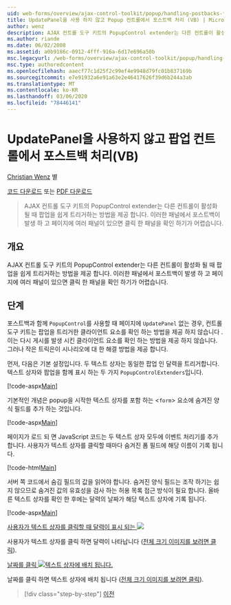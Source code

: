 ```yaml
---
uid: web-forms/overview/ajax-control-toolkit/popup/handling-postbacks-from-a-popup-control-without-an-updatepanel-vb
title: UpdatePanel을 사용 하지 않고 Popup 컨트롤에서 포스트백 처리 (VB) | Microsoft Docs
author: wenz
description: AJAX 컨트롤 도구 키트의 PopupControl extender는 다른 컨트롤이 활성화 될 때 팝업을 쉽게 트리거하는 방법을 제공 합니다. Su에서 포스트백이 발생 하는 경우 ...
ms.author: riande
ms.date: 06/02/2008
ms.assetid: a0b9186c-0912-4fff-916a-6d17e696a50b
msc.legacyurl: /web-forms/overview/ajax-control-toolkit/popup/handling-postbacks-from-a-popup-control-without-an-updatepanel-vb
msc.type: authoredcontent
ms.openlocfilehash: aaecf77c1d25f2c99ef4e9948d79fc01b837169b
ms.sourcegitcommit: e7e91932a6e91a63e2e46417626f39d6b244a3ab
ms.translationtype: MT
ms.contentlocale: ko-KR
ms.lasthandoff: 03/06/2020
ms.locfileid: "78446141"
---
```

# <a name="handling-postbacks-from-a-popup-control-without-an-updatepanel-vb"></a>UpdatePanel을 사용하지 않고 팝업 컨트롤에서 포스트백 처리(VB)

[Christian Wenz](https://github.com/wenz) 별

[코드 다운로드](https://download.microsoft.com/download/9/3/f/93f8daea-bebd-4821-833b-95205389c7d0/PopupControl3.vb.zip) 또는 [PDF 다운로드](https://download.microsoft.com/download/2/d/c/2dc10e34-6983-41d4-9c08-f78f5387d32b/popupcontrol3VB.pdf)

> AJAX 컨트롤 도구 키트의 PopupControl extender는 다른 컨트롤이 활성화 될 때 팝업을 쉽게 트리거하는 방법을 제공 합니다. 이러한 패널에서 포스트백이 발생 하 고 페이지에 여러 패널이 있으면 클릭 한 패널을 확인 하기가 어렵습니다.

## <a name="overview"></a>개요

AJAX 컨트롤 도구 키트의 PopupControl extender는 다른 컨트롤이 활성화 될 때 팝업을 쉽게 트리거하는 방법을 제공 합니다. 이러한 패널에서 포스트백이 발생 하 고 페이지에 여러 패널이 있으면 클릭 한 패널을 확인 하기가 어렵습니다.

## <a name="steps"></a>단계

포스트백과 함께 `PopupControl`를 사용할 때 페이지에 `UpdatePanel` 없는 경우, 컨트롤 도구 키트는 팝업을 트리거한 클라이언트 요소를 확인 하는 방법을 제공 하지 않습니다 .이는 다시 게시를 발생 시킨 클라이언트 요소를 확인 하는 방법을 제공 하지 않습니다. 그러나 작은 트릭은이 시나리오에 대 한 해결 방법을 제공 합니다.

먼저, 다음은 기본 설정입니다. 두 텍스트 상자는 동일한 팝업 인 달력을 트리거합니다. 텍스트 상자와 팝업을 함께 표시 하는 두 가지 `PopupControlExtenders`입니다.

[!code-aspx[Main](handling-postbacks-from-a-popup-control-without-an-updatepanel-vb/samples/sample1.aspx)]

기본적인 개념은 popup을 시작한 텍스트 상자를 포함 하는 &lt;`form`&gt; 요소에 숨겨진 양식 필드를 추가 하는 것입니다.

[!code-aspx[Main](handling-postbacks-from-a-popup-control-without-an-updatepanel-vb/samples/sample2.aspx)]

페이지가 로드 되 면 JavaScript 코드는 두 텍스트 상자 모두에 이벤트 처리기를 추가 합니다. 사용자가 텍스트 상자를 클릭할 때마다 숨겨진 폼 필드에 해당 이름이 기록 됩니다.

[!code-html[Main](handling-postbacks-from-a-popup-control-without-an-updatepanel-vb/samples/sample3.html)]

서버 쪽 코드에서 숨김 필드의 값을 읽어야 합니다. 숨겨진 양식 필드는 조작 하기는 쉽지 않으므로 숨겨진 값의 유효성을 검사 하는 허용 목록 접근 방식이 필요 합니다. 올바른 텍스트 상자를 확인 한 후에는 달력의 날짜가 해당 텍스트 상자에 기록 됩니다.

[!code-aspx[Main](handling-postbacks-from-a-popup-control-without-an-updatepanel-vb/samples/sample4.aspx)]

[사용자가 텍스트 상자를 클릭할 때 달력이 표시 되는 ![](handling-postbacks-from-a-popup-control-without-an-updatepanel-vb/_static/image2.png)](handling-postbacks-from-a-popup-control-without-an-updatepanel-vb/_static/image1.png)

사용자가 텍스트 상자를 클릭 하면 달력이 나타납니다 ([전체 크기 이미지를 보려면 클릭](handling-postbacks-from-a-popup-control-without-an-updatepanel-vb/_static/image3.png)).

[날짜를 클릭 ![텍스트 상자에 배치 됩니다.](handling-postbacks-from-a-popup-control-without-an-updatepanel-vb/_static/image5.png)](handling-postbacks-from-a-popup-control-without-an-updatepanel-vb/_static/image4.png)

날짜를 클릭 하면 텍스트 상자에 배치 됩니다 ([전체 크기 이미지를 보려면 클릭](handling-postbacks-from-a-popup-control-without-an-updatepanel-vb/_static/image6.png)).

> [!div class="step-by-step"]
> [이전](handling-postbacks-from-a-popup-control-with-an-updatepanel-vb.md)

